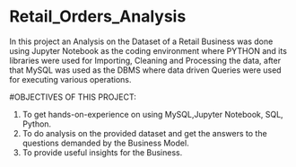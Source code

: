 # Retail_Orders_Analysis
In this project an Analysis on the Dataset of a Retail Business was done using Jupyter Notebook as the coding environment where PYTHON and its libraries were used for Importing, Cleaning and Processing the data, after that MySQL was used as the DBMS where data driven Queries were used for executing various operations.

#OBJECTIVES OF THIS PROJECT:
1) To get hands-on-experience on using MySQL,Jupyter Notebook, SQL, Python.
2) To do analysis on the provided dataset and get the answers to the questions demanded by the Business Model.
3) To provide useful insights for the Business.
